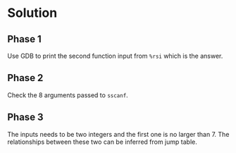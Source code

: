 # Solution

## Phase 1
Use GDB to print the second function input from `%rsi` which is the answer.

## Phase 2
Check the 8 arguments passed to `sscanf`.

## Phase 3
The inputs needs to be two integers and the first one is no larger than 7. The relationships between these two can be inferred from jump table.
